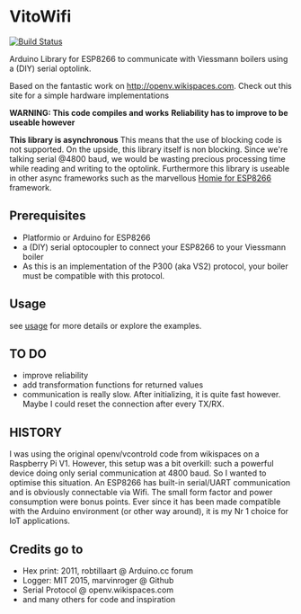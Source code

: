 # VitoWifi
[![Build Status](https://travis-ci.org/bertmelis/VitoWifi.svg?branch=master)](https://travis-ci.org/bertmelis/VitoWifi)

Arduino Library for ESP8266 to communicate with Viessmann boilers using a (DIY) serial optolink.

Based on the fantastic work on http://openv.wikispaces.com. Check out this site for a simple hardware implementations

**WARNING: This code compiles and works**
**Reliability has to improve to be useable however**

**This library is asynchronous**
This means that the use of blocking code is not supported. On the upside, this library itself is non blocking.
Since we're talking serial @4800 baud, we would be wasting precious processing time while reading and writing to the optolink. Furthermore this library is useable in other async frameworks such as the marvellous <a href="https://github.com/marvinroger/homie-esp8266">Homie for ESP8266</a> framework.


## Prerequisites
- Platformio or Arduino for ESP8266
- a (DIY) serial optocoupler to connect your ESP8266 to your Viessmann boiler
- As this is an implementation of the P300 (aka VS2) protocol, your boiler must be compatible with this protocol.

## Usage
see [usage](https://github.com/bertmelis/VitoWifi/blob/master/USAGE.md) for more details or explore the examples.

## TO DO
- improve reliability
- add transformation functions for returned values
- communication is really slow. After initializing, it is quite fast however.
Maybe I could reset the connection after every TX/RX.


## HISTORY
I was using the original openv/vcontrold code from wikispaces on a Raspberry Pi V1. However, this setup was a bit overkill: such a powerful device doing only serial communication at 4800 baud. So I wanted to optimise this situation.
An ESP8266 has built-in serial/UART communication and is obviously connectable via Wifi. The small form factor and power consumption were bonus points. Ever since it has been made compatible with the Arduino environment (or other way around), it is my Nr 1 choice for IoT applications.


## Credits go to
- Hex print: 2011, robtillaart @ Arduino.cc forum
- Logger: MIT 2015, marvinroger @ Github
- Serial Protocol @ openv.wikispaces.com
- and many others for code and inspiration
